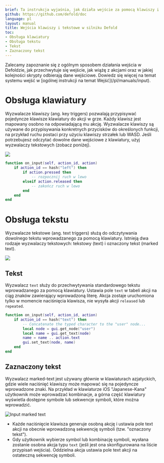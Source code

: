 ```yaml
---
brief: Ta instrukcja wyjaśnia, jak działa wejście za pomocą klawiszy i wejścia tekstowe w silniku Defold.
github: https://github.com/defold/doc
language: pl
layout: manual
title: Wejścia klawiszy i tekstowe w silniku Defold
toc:
- Obsługa klawiatury
- Obsługa tekstu
- Tekst
- Zaznaczony tekst
---
```


<div class='sidenote' markdown='1'>
Zalecamy zapoznanie się z ogólnym sposobem działania wejścia w Defoldzie, jak przechwytuje się wejście, jak wiążę z akcjami oraz w jakiej kolejności skrypty odbierają dane wejściowe. Dowiedz się więcej na temat systemu wejść w [ogólnej instrukcji na temat Wejść](/pl/manuals/input).
</div>

# Obsługa klawiatury

Wyzwalacze klawiszy (ang. key triggers) pozwalają przypisywać pojedyncze klawisze klawiatury do akcji w grze. Każdy klawisz jest mapowany osobno na odpowiadającą mu akcję. Wyzwalacze klawiszy są używane do przypisywania konkretnych przycisków do określonych funkcji, na przykład ruchu postaci przy użyciu klawiszy strzałek lub WASD. Jeśli potrzebujesz odczytać dowolne dane wejściowe z klawiatury, użyj wyzwalaczy tekstowych (zobacz poniżej).

![](/manuals/images/input/key_bindings.png)

```lua
function on_input(self, action_id, action)
    if action_id == hash("left") then
        if action.pressed then
            -- rozpocznij ruch w lewo
        elseif action.released then
            -- zakończ ruch w lewo
        end
    end
end
```

# Obsługa tekstu

Wyzwalacze tekstowe (ang. text triggers) służą do odczytywania dowolnego tekstu wprowadzanego za pomocą klawiatury. Istnieją dwa rodzaje wyzwalaczy tekstowych: tekstowy (text) i oznaczony tekst (marked text).

![](/manuals/images/input/text_bindings.png)

## Tekst

Wyzwalacz `text` służy do przechwytywania standardowego tekstu wprowadzanego za pomocą klawiatury. Ustawia pole `text` w tabeli akcji na ciąg znaków zawierający wprowadzoną literę. Akcja zostaje uruchomiona tylko w momencie naciśnięcia klawisza, nie wysyła akcji `released` lub `repeated`.

```lua
function on_input(self, action_id, action)
    if action_id == hash("text") then
        -- Concatenate the typed character to the "user" node...
        local node = gui.get_node("user")
        local name = gui.get_text(node)
        name = name .. action.text
        gui.set_text(node, name)
    end
end
```

## Zaznaczony tekst

Wyzwalacz marked-text jest używany głównie w klawiaturach azjatyckich, gdzie wiele naciśnięć klawiszy może mapować się na pojedyncze wprowadzone znaki. Na przykład w klawiaturze iOS "Japanese-Kana" użytkownik może wprowadzać kombinacje, a górna część klawiatury wyświetla dostępne symbole lub sekwencje symboli, które można wprowadzić.

![Input marked text](/manuals/images/input/marked_text.png)

- Każde naciśnięcie klawisza generuje osobną akcję i ustawia pole text akcji na obecnie wprowadzoną sekwencję symboli (tzw. "oznaczony tekst").
- Gdy użytkownik wybierze symbol lub kombinację symboli, wysłana zostanie osobna akcja typu `text` (jeśli jest ona skonfigurowana na liście przypisań wejścia). Oddzielna akcja ustawia pole text akcji na ostateczną sekwencję symboli.